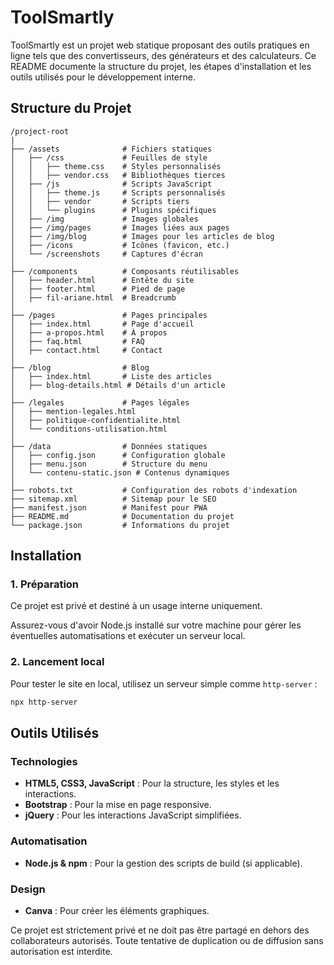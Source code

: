 # ToolSmartly

ToolSmartly est un projet web statique proposant des outils pratiques en ligne tels que des convertisseurs, des générateurs et des calculateurs. Ce README documente la structure du projet, les étapes d'installation et les outils utilisés pour le développement interne.

## Structure du Projet

```plaintext
/project-root
|
├── /assets              # Fichiers statiques
│   ├── /css             # Feuilles de style
│   │   ├── theme.css    # Styles personnalisés
│   │   ├── vendor.css   # Bibliothèques tierces
│   ├── /js              # Scripts JavaScript
│   │   ├── theme.js     # Scripts personnalisés
│   │   ├── vendor       # Scripts tiers
│   │   └── plugins      # Plugins spécifiques
│   ├── /img             # Images globales
│   ├── /img/pages       # Images liées aux pages
│   ├── /img/blog        # Images pour les articles de blog
│   ├── /icons           # Icônes (favicon, etc.)
│   └── /screenshots     # Captures d'écran
│
├── /components          # Composants réutilisables
│   ├── header.html      # Entête du site
│   ├── footer.html      # Pied de page
│   ├── fil-ariane.html  # Breadcrumb
│
├── /pages               # Pages principales
│   ├── index.html       # Page d'accueil
│   ├── a-propos.html    # À propos
│   ├── faq.html         # FAQ
│   ├── contact.html     # Contact
│
├── /blog                # Blog
│   ├── index.html       # Liste des articles
│   ├── blog-details.html # Détails d'un article
│
├── /legales             # Pages légales
│   ├── mention-legales.html
│   ├── politique-confidentialite.html
│   └── conditions-utilisation.html
│
├── /data                # Données statiques
│   ├── config.json      # Configuration globale
│   ├── menu.json        # Structure du menu
│   └── contenu-static.json # Contenus dynamiques
│
├── robots.txt           # Configuration des robots d'indexation
├── sitemap.xml          # Sitemap pour le SEO
├── manifest.json        # Manifest pour PWA
├── README.md            # Documentation du projet
└── package.json         # Informations du projet
```

## Installation

### 1. Préparation
Ce projet est privé et destiné à un usage interne uniquement. 

Assurez-vous d'avoir Node.js installé sur votre machine pour gérer les éventuelles automatisations et exécuter un serveur local.

### 2. Lancement local
Pour tester le site en local, utilisez un serveur simple comme `http-server` :
```bash
npx http-server
```

## Outils Utilisés

### Technologies
- **HTML5, CSS3, JavaScript** : Pour la structure, les styles et les interactions.
- **Bootstrap** : Pour la mise en page responsive.
- **jQuery** : Pour les interactions JavaScript simplifiées.

### Automatisation
- **Node.js & npm** : Pour la gestion des scripts de build (si applicable).

### Design
- **Canva** : Pour créer les éléments graphiques.

Ce projet est strictement privé et ne doit pas être partagé en dehors des collaborateurs autorisés. Toute tentative de duplication ou de diffusion sans autorisation est interdite.